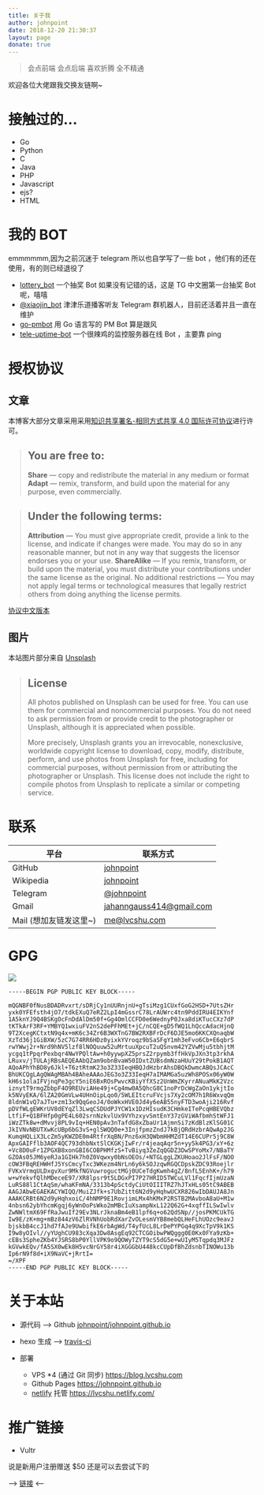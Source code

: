 ```yaml
---
title: 关于我
author: johnpoint
date: 2018-12-20 21:30:37
layout: page
donate: true
---
```


>会点前端
>会点后端
>喜欢折腾
>全不精通

欢迎各位大佬跟我交换友链啊~

# 接触过的...

- Go
- Python
- C
- Java
- PHP
- Javascript
- ejs?
- HTML

# 我的 BOT

emmmmmm,因为之前沉迷于 telegram 所以也自学写了一些 bot ，他们有的还在使用，有的则已经退役了

- [lottery_bot](https://github.com/johnpoint/lottery_bot) 一个抽奖 Bot 如果没有记错的话，这是 TG 中文圈第一台抽奖 Bot 呢，嘻嘻
- [@xiaojin_bot](https://t.me/xiaojin_bot) 津津乐道播客听友 Telegram 群机器人，目前还活着并且一直在维护
- [go-pmbot](https://github.com/johnpoint/go-pmbot) 用 Go 语言写的 PM Bot 算是跟风
- [tele-uptime-bot](https://github.com/johnpoint/tele-uptime-bot) 一个很辣鸡的监控服务器在线 Bot ，主要靠 ping

# 授权协议

## 文章

本博客大部分文章采用采用[知识共享署名-相同方式共享 4.0 国际许可协议](http://creativecommons.org/licenses/by-sa/4.0/)进行许可。

> ## You are free to:
>**Share** — copy and redistribute the material in any medium or format
>**Adapt** — remix, transform, and build upon the material for any purpose, even commercially.

> ## Under the following terms:
>**Attribution** — You must give appropriate credit, provide a link to the license, and indicate if changes were made. You may do so in any reasonable manner, but not in any way that suggests the licensor endorses you or your use.
>**ShareAlike** — If you remix, transform, or build upon the material, you must distribute your contributions under the same license as the original.
>No additional restrictions — You may not apply legal terms or technological measures that legally restrict others from doing anything the license permits.

[协议中文版本](https://creativecommons.org/licenses/by-sa/4.0/deed.zh)

## 图片

本站图片部分来自 [Unsplash](https://unsplash.com/) 

>## License
>All photos published on Unsplash can be used for free. You can use them for commercial and noncommercial purposes. You do not need to ask permission from or provide credit to the photographer or Unsplash, although it is appreciated when possible.
>
>More precisely, Unsplash grants you an irrevocable, nonexclusive, worldwide copyright license to download, copy, modify, distribute, perform, and use photos from Unsplash for free, including for commercial purposes, without permission from or attributing the photographer or Unsplash. This license does not include the right to compile photos from Unsplash to replicate a similar or competing service.

# 联系

| 平台 | 联系方式 |
| --- | --- |
| GitHub | [johnpoint](https://github.com/johnpoint)| 
| Wikipedia | [johnpoint](https://zh.wikipedia.org/wiki/User:Johnpoint) |
| Telegram | [@johnpoint](https://t.me/johnpoint) |
| Gmail | jahanngauss414@gmail.com |
| Mail (想加友链发这里~) | me@lvcshu.com |

# GPG

![](https://cdn.lvcshu.info/img/20190705001.png)

```
-----BEGIN PGP PUBLIC KEY BLOCK-----

mQGNBF0fNusBDADRvxrt/sDRjCy1nUURnjnU+gTsiMzg1CUxfGoG2HSD+7UtsZHr
yxk0YFEfsth4jO7/tdkEXuQ7eRZ2LpI4mGssrC78LrAUWrc4tn9PddIRU4EIKYnf
1A5knYJ9Q4BSKgOcFnDdAlDm50f+Gg4OmlCCFD0e6WednyP0Jxa8diKTucCXz7dP
tKTkArF3RF+YMBYQ1wxiuFV2nS2dePFhMEt+jC/nCQE+gD5fWQ1LhQccAdacHjnQ
9T2XcegKCtxtN9q4x+mK6c34Zr6B3WXTnG7BW2RXBFrDcF6DJE5mo6KKCXQnaqbW
XzTd36j1GiBXW/5zC7G74RR6HDz0yixkYVroqz9bSaSFgY1mh3eFvo6Cb+E6qbrS
rwYWwj2r+Nrd9hNV5lzf8lNOQuuw52uMrtuuXpcuT2uQSnvm42YZVwMju5tbhjtM
ycgq1tPpqrPexbqr4NwYPQltAw+h0yywpXZ5prsZ2rpymb3ffHkVpJXn3tp3rkhA
LRuxv/jTULAjRBsAEQEAAbQZam9obnBvaW50IDxtZUBsdmNzaHUuY29tPokB1AQT
AQoAPhYhBD8y6Jkl+T6ztRtmK23o3Z33IeqHBQJdHzbrAhsDBQkDwmcABQsJCAcC
BhUKCQgLAgQWAgMBAh4BAheAAAoJEG3o3Z33IeqH7aIMAMGa5uzWh8POSx06yW0W
kH6s1olaIFVjnqPe3gcY5niE6BxROsPwvcKBiyYfXSz2UnWmZKyrrANuaMkK2Vzc
iznytT9rmgZbbpF4O9REUviAHe49j+Cg4mw0A5QhcG8C1noPrDcWgZaOn1ykjtIo
k5NVyEKA/6lZA20GmVLw4UHnOipLqo0/5WLEItcruFVcjs7Xy2cOM7h1R6WxvqQm
8ldnW1vQ7aJTu+zm13x9QqGeoJ4/0oWkxHVE0Jd4y6eAB55nyFTD3woAji216Rvf
pDVfWLgEWKrUV8dEYqZl3LwqCSDUdPJYCW1x1DzHIsudK3CHmkeITePcqHBEVQbz
LtfiF+Q1BFHfp0gPE4L602srnNzkvlUx9VYhzxyvSmtEnY37zGViWAfbmhStWFJ1
iWzZTk8w+dMvvj8PL9vIq+HEN0pAv3nTafdG8xZbaUr1AjmnSi7zKdBlzKlSG01C
JkIVNvNBUTXwKcUBp6bG3vS+glSWQQ0e+3InjfpmzZndJ7kBjQRdHzbrAQwAp2JG
KumqHQLiX3LcZm5yKWZDE0m4RtfrXqBN/Pnz6xH3QWbmHHMZdT14E6CUPr5j9C8W
ApxGAIFflb3AOF4QC793dhbNxtSlCKGKjIwFr/r4jeaqAqr5n+yy5k4PG3/xY+6z
+Vc8D0uFr1ZPGXB8xonGBI6COBPHMfzS+TvBiyq3ZeZqQGDZ3DwSPYoMx7/NBaTY
GZOAs05JM6yeRJa1GIHk7h0Z0Vqwxy0bNsOEOs/+NTGLggLZKUHoao2JlFsF/NOO
cOW3FBqREHWHfJ5YsCmcyTxc3WKezm4NrLn6y6kSOJzqwRGQCDpskZDC93Roejlr
FVKxVrmqULDxgvXur9MkfNGVuwroguctMGj0UCeTdgKwmh4gZ/8nfL5EnhK+/h79
w+wYekvfQlhMDeceE97/XR8lpsr9t5LDGxPI7P27HRID5TWCuLVl1FqcfIjmUzaN
LuRS88l1CtAqSm/whaKFmNA/3313b4pSctdyCiUtOIIITRZ7hJTxHLs05tC9ABEB
AAGJAbwEGAEKACYWIQQ/MuiZJfk+s7UbZitt6N2d9yHqhwUCXR826wIbDAUJA8Jn
AAAKCRBt6N2d9yHqhxoiC/4hNMP9E1RovjimLMx4hKMxP2RSTB2MAvboA8aU+M1w
4nbsn62ybYhcmKgqj6yWnOoPsWko2mMBcIuXsampNxL122Q62G+4xqffILSwIwlv
ZwNWltmX69FfRaJwuIf29Ev3NLrJknaBm4eB1lpf6q+o62QdSNp//josPKMCUkTG
Iw9E/zK+mg+mBz844zV6ZlRVNhUobRdXarZvOLesmVYB8mebQLHeFLhUOzc9eavJ
bjskbB4ccJ1hd7fAJe9UwbifkE6rbAgWd/T4yfUcL8LrDePYPGq4q9XcTpV9k1KS
I9w8yOIvl//yYUghCU983cXqa3Dw8AsgEq92CTCGOibwPWQggg0E0Kx0FYa9zKb+
cEBs3SpheZKb4YJSRS8bP0YllVPK9o9QOWyTZYT9cS5dG5e+wUIyM5Tqpdq3MJFz
kGVwkEQv/fA5SX0wEk8H5vcNrGY58r4iXGGGbU448kcCUpDfBhZdsnbTINOWu13b
Ip6rN9f8d+iX9NaVC+jRrtI=
=/XPF
-----END PGP PUBLIC KEY BLOCK-----
```

# 关于本站

- 源代码 --> Github [johnpoint/johnpoint.github.io](https://github.com/johnpoint/johnpoint.github.io)

- hexo 生成 --> [travis-ci](https://travis-ci.org/johnpoint/johnpoint.github.io)

- 部署
  - VPS *4 (通过 Git 同步) https://blog.lvcshu.com
  - Github Pages https://johnpoint.github.io
  - [netlify](https://www.netlify.com/) 托管 https://lvcshu.netlify.com/

# 推广链接

- Vultr

说是新用户注册赠送 $50 还是可以去尝试下的 

--> [链接](https://www.vultr.com/?ref=8001434-4F) <--